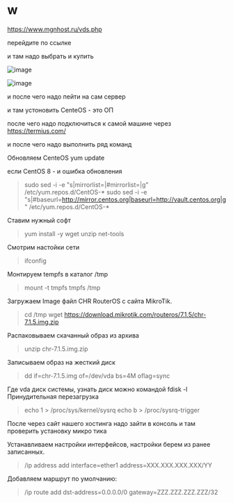 # w

https://www.mgnhost.ru/vds.php

перейдите по ссылке 

и там надо выбрать и купить

![image](https://user-images.githubusercontent.com/90931685/181714756-ae7e14f6-ce21-4147-924c-9b80488167bf.png)

![image](https://user-images.githubusercontent.com/90931685/181714789-f0c54e2b-d5c4-4d9e-bd0f-564e57c44232.png)

и после чего надо пейти на сам сервер 

и там устоновить CenteOS - это ОП 

после чего надо подключиться к самой машине через https://termius.com/ 

и после чего надо выполнить ряд команд 

Обновляем CenteOS
yum update


если CentOS 8 - и ошибка обновления

> sudo sed -i -e "s|mirrorlist=|#mirrorlist=|g" /etc/yum.repos.d/CentOS-*
> sudo sed -i -e "s|#baseurl=http://mirror.centos.org|baseurl=http://vault.centos.org|g" /etc/yum.repos.d/CentOS-*

Ставим нужный софт

> yum install -y wget unzip net-tools

Смотрим настойки сети

> ifconfig

Монтируем tempfs в каталог /tmp

> mount -t tmpfs tmpfs /tmp

Загружаем Image файл CHR RouterOS с сайта MikroTik.

> cd /tmp
> wget https://download.mikrotik.com/routeros/7.1.5/chr-7.1.5.img.zip

Распаковываем скачанный образ из архива

> unzip chr-7.1.5.img.zip

Записываем образ на жесткий диск

> dd if=chr-7.1.5.img of=/dev/vda bs=4M oflag=sync

Где vda диск системы, узнать диск можно командой fdisk -l
Принудительная перезагрузка

> echo 1 > /proc/sys/kernel/sysrq
> echo b > /proc/sysrq-trigger

После через сайт нашего хостинга надо зайти в консоль и там проверить установку микро тика 

Устанавливаем настройки интерфейсов, настройки берем из ранее записанных.

> /ip address add interface=ether1 address=XXX.XXX.XXX.XXX/YY

Добавляем маршрут по умолчанию:

> /ip route add dst-address=0.0.0.0/0 gateway=ZZZ.ZZZ.ZZZ.ZZZ/32
